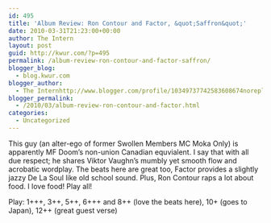 ```yaml
---
id: 495
title: 'Album Review: Ron Contour and Factor, &quot;Saffron&quot;'
date: 2010-03-31T21:23:00+00:00
author: The Intern
layout: post
guid: http://kwur.com/?p=495
permalink: /album-review-ron-contour-and-factor-saffron/
blogger_blog:
  - blog.kwur.com
blogger_author:
  - The Internhttp://www.blogger.com/profile/10349737742583608674noreply@blogger.com
blogger_permalink:
  - /2010/03/album-review-ron-contour-and-factor.html
categories:
  - Uncategorized
---
```

<div class="pf-content">
  <p>
    This guy (an alter-ego of former Swollen Members MC Moka Only) is apparently MF Doom&#8217;s non-union Canadian equvialent. I say that with all due respect; he shares Viktor Vaughn&#8217;s mumbly yet smooth flow and acrobatic wordplay. The beats here are great too, Factor provides a slightly jazzy De La Soul like old school sound. Plus, Ron Contour raps a lot about food. I love food! Play all!
  </p>
  
  <p>
    Play: 1+++, 3++, 5++, 6+++ and 8++ (love the beats here), 10+ (goes to Japan), 12++ (great guest verse)
  </p>
</div>